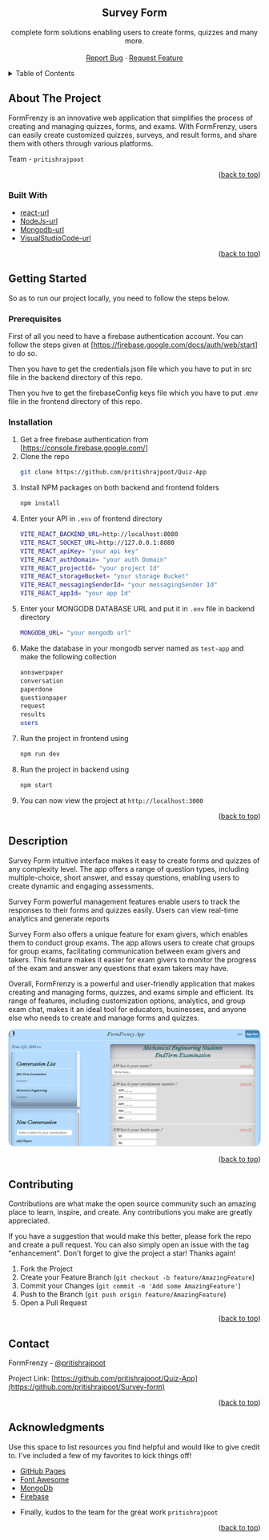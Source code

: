 <br />
<div align="center">
<h2 align="center">Survey Form</h2>

  <p align="center">
   complete form solutions enabling users to create forms, quizzes and many more.
    <br />
    <br />
    <!-- to edit -->
    <a href="https://github.com/pritishrajpoot/Quiz-App/issues">Report Bug</a>
    ·
    <a href="https://github.com/pritishrajpoot/Quiz-App/issues">Request Feature</a>
  </p>
</div>

<!-- TABLE OF CONTENTS -->
<details>
  <summary>Table of Contents</summary>
  <ol>
    <li>
      <a href="#about-the-project">About The Project</a>
      <ul>
        <li><a href="#built-with">Built With</a></li>
      </ul>
    </li>
    <li><a href="#usage">Description</a></li>
    <li><a href="#contributing">Contributing</a></li>
    <li><a href="#contact">Contact</a></li>
    <li><a href="#acknowledgments">Acknowledgments</a></li>
  </ol>
</details>

<!-- ABOUT THE PROJECT -->

## About The Project

FormFrenzy is an innovative web application that simplifies the process of creating and managing quizzes, forms, and exams. With FormFrenzy, users can easily create customized quizzes, surveys, and result forms, and share them with others through various platforms.

Team - `pritishrajpoot`

<p align="right">(<a href="#readme-top">back to top</a>)</p>

### Built With

- [react-url]
- [NodeJs-url]
- [Mongodb-url]
- [VisualStudioCode-url]

<p align="right">(<a href="#readme-top">back to top</a>)</p>

<!-- GETTING STARTED -->

## Getting Started

So as to run our project locally, you need to follow the steps below.

### Prerequisites

First of all you need to have a firebase authentication account. You can follow the steps given at [https://firebase.google.com/docs/auth/web/start] to do so.

Then you have to get the credentials.json file which you have to put in src file in the backend directory of this repo.

Then you hve to get the firebaseConfig keys file which you have to put .env file in the frontend directory of this repo.

### Installation

1. Get a free firebase authentication from [https://console.firebase.google.com/]
2. Clone the repo
   ```sh
   git clone https://github.com/pritishrajpoot/Quiz-App
   ```
3. Install NPM packages on both backend and frontend folders
   ```sh
   npm install
   ```
4. Enter your API in `.env` of frontend directory
   ```sh
   VITE_REACT_BACKEND_URL=http://localhost:8080
   VITE_REACT_SOCKET_URL=http://127.0.0.1:8080
   VITE_REACT_apiKey= "your api key"
   VITE_REACT_authDomain= "your auth Domain"
   VITE_REACT_projectId= "your project Id"
   VITE_REACT_storageBucket= "your storage Bucket"
   VITE_REACT_messagingSenderId= "your messagingSender Id"
   VITE_REACT_appId= "your app Id"
   ```
5. Enter your MONGODB DATABASE URL and put it in `.env` file in backend directory
   ```sh
   MONGODB_URL= "your mongodb url"
   ```
6. Make the database in your mongodb server named as `test-app` and make the following collection
   ```sh
   annswerpaper
   conversation
   paperdone
   questionpaper
   request
   results
   users
   ```
7. Run the project in frontend using
   ```sh
   npm run dev
   ```
8. Run the project in backend using
   ```sh
   npm start
   ```
9. You can now view the project at `http://localhost:3000`

<p align="right">(<a href="#readme-top">back to top</a>)</p>

<!-- USAGE EXAMPLES -->

## Description

Survey Form intuitive interface makes it easy to create forms and quizzes of any complexity level. The app offers a range of question types, including multiple-choice, short answer, and essay questions, enabling users to create dynamic and engaging assessments. <br/>

Survey Form powerful management features enable users to track the responses to their forms and quizzes easily. Users can view real-time analytics and generate reports <br/>

Survey Form also offers a unique feature for exam givers, which enables them to conduct group exams. The app allows users to create chat groups for group exams, facilitating communication between exam givers and takers. This feature makes it easier for exam givers to monitor the progress of the exam and answer any questions that exam takers may have.<br/>

Overall, FormFrenzy is a powerful and user-friendly application that makes creating and managing forms, quizzes, and exams simple and efficient. Its range of features, including customization options, analytics, and group exam chat, makes it an ideal tool for educators, businesses, and anyone else who needs to create and manage forms and quizzes. <br/>

<a href="https://github.com/pritishrajpoot/"><img src="./Frontend/public/QuizApp.png" style="border-radius:12px"></a>

<p align="right">(<a href="#readme-top">back to top</a>)</p>

<!-- CONTRIBUTING -->

## Contributing

Contributions are what make the open source community such an amazing place to learn, inspire, and create. Any contributions you make are greatly appreciated.

If you have a suggestion that would make this better, please fork the repo and create a pull request. You can also simply open an issue with the tag "enhancement".
Don't forget to give the project a star! Thanks again!

1. Fork the Project
2. Create your Feature Branch (`git checkout -b feature/AmazingFeature`)
3. Commit your Changes (`git commit -m 'Add some AmazingFeature'`)
4. Push to the Branch (`git push origin feature/AmazingFeature`)
5. Open a Pull Request

<p align="right">(<a href="#readme-top">back to top</a>)</p>

<!-- CONTACT -->

## Contact

FormFrenzy - [@pritishrajpoot](https://www.linkedin.com/in/pritish-rajpoot-b318381a9/)

Project Link: [https://github.com/pritishrajpoot/Quiz-App](https://github.com/pritishrajpoot/Survey-form)

<p align="right">(<a href="#readme-top">back to top</a>)</p>

<!-- ACKNOWLEDGMENTS -->

## Acknowledgments

Use this space to list resources you find helpful and would like to give credit to. I've included a few of my favorites to kick things off!

- [GitHub Pages](https://pages.github.com)
- [Font Awesome](https://fontawesome.com)
- [MongoDb](https://www.mongodb.com/)
- [Firebase](https://console.firebase.google.com/)

* []() Finally, kudos to the team for the great work `pritishrajpoot`
<p align="right">(<a href="#readme-top">back to top</a>)</p>

[react-url]: https://reactjs.org/
[react.js]: https://img.shields.io/badge/React-20232A?style=for-the-badge&logo=react&logoColor=61DAFB
[nodejs-url]: https://nodejs.org/en
[mongodb-url]: https://www.mongodb.com/
[visualstudiocode-url]: https://code.visualstudio.com/
